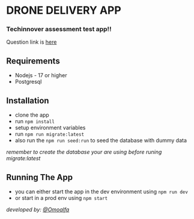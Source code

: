 # **DRONE DELIVERY APP**
### Techinnover assessment test app!!
Question link is [here](https://techinnover.slab.com/public/posts/node-js-interview-techinnover-aykyn7mt)

## Requirements
- Nodejs - 17 or higher
- Postgresql

## Installation
- clone the app
- run `npm install`
- setup environment variables
- run `npm run migrate:latest`
- also run the `npm run seed:run` to seed the database with dummy data

*remember to create the database your are using before runing migrate:latest*

## Running The App
- you can either start the app in the dev environment using `npm run dev`
- or start in a prod env using `npm start`

*developed by: [@Omoalfa](https://github.com/Omoalfa)*
